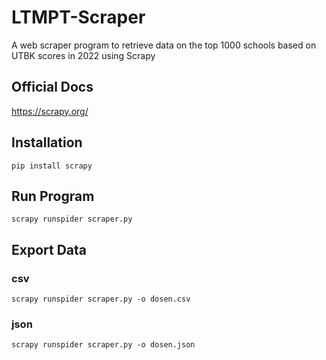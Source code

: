 # LTMPT-Scraper
A web scraper program to retrieve data on the top 1000 schools based on UTBK scores in 2022 using Scrapy

## Official Docs
https://scrapy.org/

## Installation
```
pip install scrapy
```

## Run Program
    scrapy runspider scraper.py
    
## Export Data
### csv
    scrapy runspider scraper.py -o dosen.csv
    
### json
    scrapy runspider scraper.py -o dosen.json